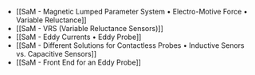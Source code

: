- [[SaM - Magnetic Lumped Parameter System • Electro-Motive Force • Variable Reluctance]]
- [[SaM - VRS (Variable Reluctance Sensors)]]
- [[SaM - Eddy Currents • Eddy Probe]]
- [[SaM - Different Solutions for Contactless Probes • Inductive Senors vs. Capacitive Sensors]]
- [[SaM - Front End for an Eddy Probe]]